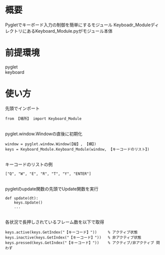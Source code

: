 # 概要
Pygletでキーボード入力の制御を簡単にするモジュール
Keyboadr_ModuleディレクトリにあるKeyboard_Module.pyがモジュール本体

# 前提環境
pyglet\
keyboard

# 使い方
先頭でインポート
```
from 【場所】 import Keyboard_Module
```
\
pyglet.window.Windowの直後に初期化
```
window = pyglet.window.Window(【縦】, 【横】)
keys = Keyboard_Module.Keyboard_Module(window, 【キーコードのリスト】)
```
\
キーコードのリストの例
```
["Q", "W", "E", "R", "T", "Y", "ENTER"]
```
\
pygletのupdate関数の先頭でUpdate関数を実行
```
def update(dt):
    keys.Update()
    ...
```
\
各状況で長押しされているフレーム数を以下で取得
```
keys.active(keys.GetIndex("【キーコード】"))     % アクティブ状態
keys.inactive(keys.GetIndex("【キーコード】"))   % 非アクティブ状態
keys.pressed(keys.GetIndex("【キーコード】"))    % アクティブ/非アクティブ 問わず
```
